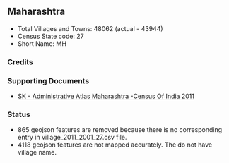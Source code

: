 ## Maharashtra

* Total Villages and Towns: 48062 (actual - 43944)
* Census State code: 27
* Short Name: MH

### Credits

### Supporting Documents
- [SK - Administrative Atlas Maharashtra -Census Of India 2011](http://censusindia.gov.in/2011census/maps/atlas/Maharashtra1.html)

### Status
- 865 geojson features are removed because there is no corresponding entry in village_2011_2001_27.csv file.
- 4118 geojson features are not mapped accurately. The do not have village name.

